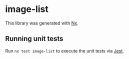 # image-list

This library was generated with [Nx](https://nx.dev).

## Running unit tests

Run `nx test image-list` to execute the unit tests via [Jest](https://jestjs.io).

